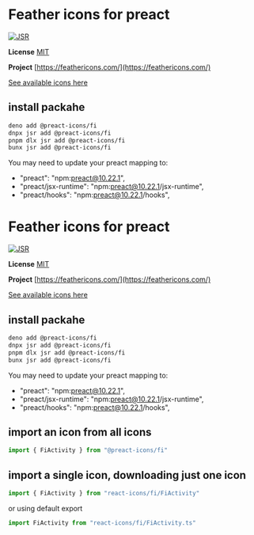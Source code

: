 # Feather icons for preact

[![JSR](https://jsr.io/badges/@preact-icons/fi)](https://jsr.io/@preact-icons/fi)

**License** [MIT](https://github.com/feathericons/feather/blob/master/LICENSE)

**Project** [https://feathericons.com/](https://feathericons.com/)

[See available icons here](https://react-icons.deno.dev/fi)

## install packahe

```bash
deno add @preact-icons/fi
dnpx jsr add @preact-icons/fi
pnpm dlx jsr add @preact-icons/fi
bunx jsr add @preact-icons/fi
```

You may need to update your preact mapping to:
 - "preact": "npm:preact@10.22.1",
 - "preact/jsx-runtime": "npm:preact@10.22.1/jsx-runtime",
 - "preact/hooks": "npm:preact@10.22.1/hooks",


# Feather icons for preact

[![JSR](https://jsr.io/badges/@preact-icons/fi)](https://jsr.io/@preact-icons/fi)

**License** [MIT](https://github.com/feathericons/feather/blob/master/LICENSE)

**Project** [https://feathericons.com/](https://feathericons.com/)

[See available icons here](https://react-icons.deno.dev/fi)

## install packahe

```bash
deno add @preact-icons/fi
dnpx jsr add @preact-icons/fi
pnpm dlx jsr add @preact-icons/fi
bunx jsr add @preact-icons/fi
```

You may need to update your preact mapping to:
 - "preact": "npm:preact@10.22.1",
 - "preact/jsx-runtime": "npm:preact@10.22.1/jsx-runtime",
 - "preact/hooks": "npm:preact@10.22.1/hooks",


## import an icon from all icons

```ts
import { FiActivity } from "@preact-icons/fi"
```

## import a single icon, downloading just one icon

```ts
import { FiActivity } from "react-icons/fi/FiActivity"
```

or using default export

```ts
import FiActivity from "react-icons/fi/FiActivity.ts"
```

